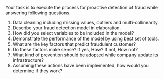 Your task is to execute the process for proactive detection of fraud while answering following
questions.
1. Data cleaning including missing values, outliers and multi-collinearity.
2. Describe your fraud detection model in elaboration.
3. How did you select variables to be included in the model?
4. Demonstrate the performance of the model by using best set of tools.
5. What are the key factors that predict fraudulent customer?
6. Do these factors make sense? If yes, How? If not, How not?
7. What kind of prevention should be adopted while company update its infrastructure?
8. Assuming these actions have been implemented, how would you determine if they work?
